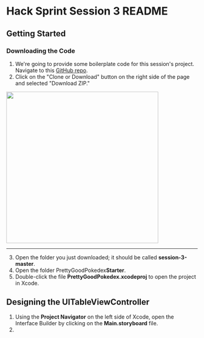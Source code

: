# Hack Sprint Session 3 README

## Getting Started

### Downloading the Code

1. We're going to provide some boilerplate code for this session's project. Navigate to this [GitHub repo](https://github.com/acm-hacksprint-w18/session-3).
2. Click on the "Clone or Download" button on the right side of the page and selected "Download ZIP."

<img src="https://lh5.googleusercontent.com/-Hhsf-gWh0wyPZbrFxIw1dk0znQOG4ypddvTfEQNLjln-YiEavBRzo2RYWt1MT-1VpMklleU3i58A1_OQwz-QvbiPLAwk7HxPZ0si72lS2loNSRO7fqOdHKS8jTaaQJWkiXqsx8O" width="400px">

---

3. Open the folder you just downloaded; it should be called **session-3-master**.
4. Open the folder PrettyGoodPokedex**Starter**.
5. Double-click the file **PrettyGoodPokedex.xcodeproj** to open the project in Xcode.

## Designing the UITableViewController

1. Using the **Project Navigator** on the left side of Xcode, open the Interface Builder by clicking on the **Main.storyboard** file.
2. ​